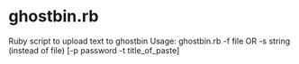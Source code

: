 # ghostbin.rb
Ruby script to upload text to ghostbin
Usage: ghostbin.rb -f file OR -s string (instead of file) [-p password -t title_of_paste]
